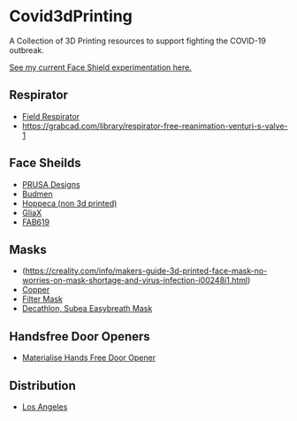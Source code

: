 # Covid3dPrinting

A Collection of 3D Printing resources to support fighting the COVID-19 outbreak.


[See my current Face Shield experimentation here.](https://github.com/jsfour/Covid3dPrinting/blob/master/face-shields.md)

## Respirator
- [Field Respirator](https://enable.hp.com/us-en-3dprint-COVID-19-containment-applications)
- https://grabcad.com/library/respirator-free-reanimation-venturi-s-valve-1

## Face Sheilds
- [PRUSA Designs](https://www.prusaprinters.org/prints/25857-prusa-protective-face-shield-rc3)
- [Budmen](https://budmen.com/)
- [Hoppeca (non 3d printed)](https://www.hoppeca.com/help-out/make-face-shields)
- [GliaX](https://github.com/GliaX/faceshield)
- [FAB619](https://github.com/FAB619/Protection-Mask--COVID-19)


## Masks
- (https://creality.com/info/makers-guide-3d-printed-face-mask-no-worries-on-mask-shortage-and-virus-infection-i00248i1.html)
- [Copper](https://copper3d.com/hackthepandemic/)
- [Filter Mask](https://www.thingiverse.com/thing:4141338)
- [Decathlon, Subea Easybreath Mask](https://grabcad.com/library/decathlon-subea-easybreath-mask-rev-3-1)

## Handsfree Door Openers
- [Materialise Hands Free Door Opener](https://www.materialise.com/en/hands-free-door-opener/technical-information)


## Distribution
- [Los Angeles](https://www.hoppeca.com)
